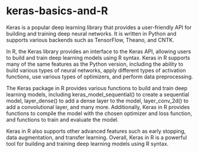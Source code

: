 # keras-basics-and-R

Keras is a popular deep learning library that provides a user-friendly API for building and training deep neural networks. 
It is written in Python and supports various backends such as TensorFlow, Theano, and CNTK.

In R, the Keras library provides an interface to the Keras API, allowing users to build and train deep learning models using R syntax. 
Keras in R supports many of the same features as the Python version, including the ability to build various types of neural networks, apply different types of activation functions, use various types of optimizers, and perform data preprocessing.

The Keras package in R provides various functions to build and train deep learning models, including keras_model_sequential() to create a sequential model, 
layer_dense() to add a dense layer to the model, layer_conv_2d() to add a convolutional layer, and many more. 
Additionally, Keras in R provides functions to compile the model with the chosen optimizer and loss function, and functions to train and evaluate the model.

Keras in R also supports other advanced features such as early stopping, data augmentation, and transfer learning. 
Overall, Keras in R is a powerful tool for building and training deep learning models using R syntax.
